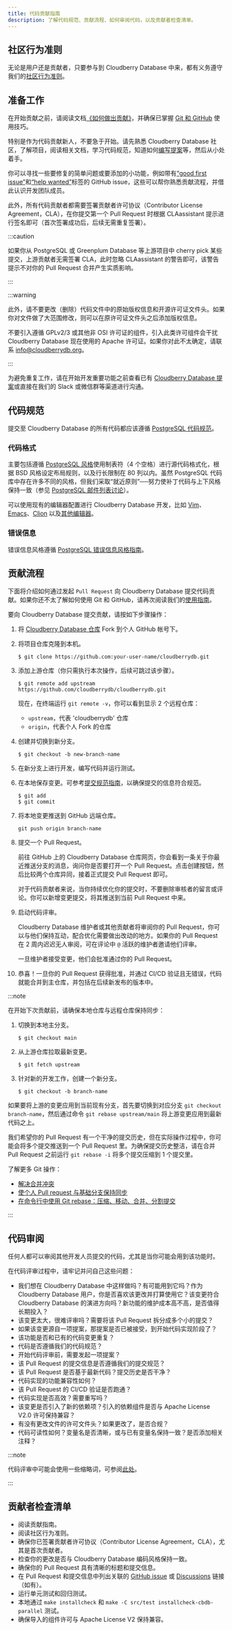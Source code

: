 ```yaml
---
title: 代码贡献指南
description: 了解代码规范、贡献流程、如何审阅代码，以及贡献者检查清单。
---
```


## 社区行为准则

无论是用户还是贡献者，只要参与到 Cloudberry Database 中来，都有义务遵守我们的[社区行为准则](../community/coc)。

## 准备工作

在开始贡献之前，请阅读文档[《如何做出贡献》](/contribute/how-to-contribute)，并确保已掌握 [Git 和 GitHub](/contribute/git) 使用技巧。

特别是作为代码贡献新人，不要急于开始。请先熟悉 Cloudberry Database 社区，了解项目，阅读相关文档，学习代码规范，知道如何[编写提案](./proposal)等，然后从小处着手。

你可以寻找一些要修复的简单问题或要添加的小功能，例如带有[“good first issue”](https://github.com/cloudberrydb/cloudberrydb/issues?q=is%3Aopen+is%3Aissue+label%3A%22good+first+issue%22)和[“help wanted”](https://github.com/cloudberrydb/cloudberrydb/issues?q=is%3Aopen+is%3Aissue+label%3A%22help+wanted%22)标签的 GitHub issue，这些可以帮你熟悉贡献流程，并借此认识开发团队成员。

此外，所有代码贡献者都需要签署贡献者许可协议（Contributor
License Agreement，CLA），在你提交第一个 Pull Request 时根据 CLAassistant 提示进行签名即可（首次签署成功后，后续无需重复签署）。

:::caution

如果你从 PostgreSQL 或 Greenplum Database 等上游项目中 cherry pick 某些提交，上游贡献者无需签署 CLA，此时忽略 CLAassistant 的警告即可，该警告提示不对你的 Pull Request 合并产生实质影响。

:::

:::warning

此外，请不要更改（删除）代码文件中的原始版权信息和开源许可证文件头。如果你对文件做了大范围修改，则可以在原许可证文件头之后添加版权信息。

不要引入遵循 GPLv2/3 或其他非 OSI 许可证的组件，引入此类许可组件会干扰 Cloudberry Database 现在使用的 Apache 许可证。如果你对此不太确定，请联系 info@cloudberrydb.org。

:::

为避免重复工作，请在开始开发重要功能之前查看已有 [Cloudberry Database 提案](./proposal)或直接在我们的 Slack 或微信群等渠道进行沟通。

## 代码规范

提交至 Cloudberry Database 的所有代码都应该遵循 [PostgreSQL 代码规范](https://www.postgresql.org/docs/current/source.html)。

### 代码格式

主要包括遵循 [PostgreSQL 风格](https://www.postgresql.org/docs/current/source-format.html)使用制表符（4 个空格）进行源代码格式化，根据 BSD 风格设定布局规则，以及行长限制在 80 列以内。虽然 PostgreSQL 代码库中存在许多不同的风格，但我们采取“就近原则”──努力使补丁代码与上下风格保持一致（参见 [PostgreSQL 邮件列表讨论](https://www.postgresql.org/message-id/16342.1221133325%40sss.pgh.pa.us)）。

可以使用现有的编辑器配置进行 Cloudberry Database 开发，比如 [Vim](https://github.com/cloudberrydb/cloudberrydb/blob/main/src/tools/editors/vim.samples)、[Emacs](https://github.com/cloudberrydb/cloudberrydb/blob/main/src/tools/editors/emacs.samples)、[Clion](https://github.com/cloudberrydb/cloudberrydb/blob/main/src/tools/editors/clion.xml) 以及[其他编辑器](https://github.com/cloudberrydb/cloudberrydb/blob/main/.editorconfig)。

### 错误信息

错误信息风格遵循 [PostgreSQL 错误信息风格指南](https://www.postgresql.org/docs/current/error-style-guide.html)。

## 贡献流程

下面将介绍如何通过发起 `Pull Request` 向 Cloudberry Database 提交代码贡献。如果你还不太了解如何使用 Git 和 GitHub，请再次阅读我们的[使用指南](./git)。

要向 Cloudberry Database 提交贡献，请按如下步骤操作：

1. 将 [Cloudberry Database 仓库](https://github.com/cloudberrydb/cloudberrydb) Fork 到个人 GitHub 帐号下。

2. 将项目仓库克隆到本机。

    ```
    $ git clone https://github.com:your-user-name/cloudberrydb.git
    ```

3. 添加上游仓库（你只需执行本次操作，后续可跳过该步骤）。

    ```
    $ git remote add upstream https://github.com/cloudberrydb/cloudberrydb.git
    ```    

    现在，在终端运行 `git remote -v`，你可以看到显示 2 个远程仓库：

    * `upstream`，代表 'cloudberrydb' 仓库
    * `origin`，代表个人 Fork 的仓库

4. 创建并切换到新分支。

    ```
    $ git checkout -b new-branch-name
    ```

5. 在新分支上进行开发，编写代码并运行测试。

6. 在本地保存变更。可参考[提交规范指南](./git#commit-conventions)，以确保提交的信息符合规范。

    ```
    $ git add
    $ git commit
    ```

7. 将本地变更推送到 GitHub 远端仓库。

    ```
    git push origin branch-name
    ```

8. 提交一个 Pull Request。
   
    前往 GitHub 上的 Cloudberry Database 仓库网页，你会看到一条关于你最近推送分支的消息，询问你是否要打开一个 Pull Request。点击创建按钮，然后比较两个仓库异同，接着正式提交 Pull Request 即可。

    对于代码贡献者来说，当你持续优化你的提交时，不要删除审核者的留言或评论。你可以新增变更提交，将其推送到当前 Pull Request 中来。

9.  启动代码评审。

    Cloudberry Database 维护者或其他贡献者将审阅你的 Pull Request，你可以与他们保持互动，配合优化需要做出改动的地方。如果你的 Pull Request 在 2 周内迟迟无人审阅，可在评论中 `@` 活跃的维护者邀请他们评审。

    一旦维护者接受变更，他们会批准通过你的 Pull Request。

10. 恭喜！一旦你的 Pull Request 获得批准，并通过 CI/CD 验证且无错误，代码就能合并到主仓库，并包括在后续新发布的版本中。

:::note

在开始下次贡献前，请确保本地仓库与远程仓库保持同步：

1. 切换到本地主分支。

    ```
    $ git checkout main
    ```

2. 从上游仓库拉取最新变更。

    ```
    $ git fetch upstream
    ```

3. 针对新的开发工作，创建一个新分支。

    ```
    $ git checkout -b branch-name
    ```

如果要将上游的变更应用到当前现有分支，首先要切换到对应分支 `git checkout branch-name`，然后通过命令 `git rebase upstream/main` 将上游变更应用到最新代码之上。

我们希望你的 Pull Request 有一个干净的提交历史，但在实际操作过程中，你可能会将多个提交推送到一个 Pull Request 里。为确保提交历史整洁，请在合并 Pull Request 之前运行 `git rebase -i` 将多个提交压缩到 1 个提交里。

了解更多 Git 操作：

* [解决合并冲突](https://help.github.com/articles/resolving-a-merge-conflict-using-the-command-line/)
* [使个人 Pull request 与基础分支保持同步](https://docs.github.com/en/pull-requests/collaborating-with-pull-requests/proposing-changes-to-your-work-with-pull-requests/keeping-your-pull-request-in-sync-with-the-base-branch)
* [在命令行中使用 Git rebase：压缩、移动、合并、分割提交](https://docs.github.com/en/get-started/using-git/using-git-rebase-on-the-command-line)

:::

## 代码审阅

任何人都可以审阅其他开发人员提交的代码，尤其是当你可能会用到该功能时。

在代码评审过程中，请牢记并问自己这些问题：

- 我们想在 Cloudberry Database 中这样做吗？有可能用到它吗？作为 Cloudberry Database 用户，你是否喜欢该更改并打算使用它？该变更符合 Cloudberry Database 的演进方向吗？新功能的维护成本高不高，是否值得长期投入？
- 该变更太大，很难评审吗？需要将该 Pull Request 拆分成多个小的提交？
- 如果该变更源自一项提案，那提案是否已被接受，到开始代码实现阶段了？
- 该功能是否和已有的代码变更重复？
- 代码是否遵循我们的代码规范？
- 开始代码评审前，需要发起一项提案？
- 该 Pull Request 的提交信息是否遵循我们的提交规范？
- 该 Pull Request 是否基于最新代码？提交历史是否干净？
- 代码实现的功能兼容性如何？
- 该 Pull Request 的 CI/CD 验证是否跑通？
- 代码实现是否高效？需要重写吗？
- 该变更是否引入了新的依赖项？引入的依赖组件是否与 Apache License V2.0 许可保持兼容？
- 有没有更改文件的许可文件头？如果更改了，是否合规？
- 代码可读性如何？变量名是否清晰，或与已有变量名保持一致？是否添加相关注释？

:::note

代码评审中可能会使用一些缩略词，可参阅[此处](./git#acronyms-and-abbreviations)。

:::

## 贡献者检查清单

* 阅读贡献指南。
* 阅读社区行为准则。
* 确保你已签署贡献者许可协议（Contributor License Agreement，CLA），尤其是首次贡献者。
* 检查你的更改是否与 Cloudberry Database 编码风格保持一致。
* 确保你的 Pull Request 具有清晰的标题和提交信息。
* 在 Pull Request 和提交信息中列出关联的 [GitHub
  issue](https://github.com/cloudberrydb/cloudberrydb/issues) 或
  [Discussions](https://github.com/apache/cloudberry/discussions) 链接（如有）。
* 运行单元测试和回归测试。
* 本地通过 `make installcheck` 和 `make -C src/test installcheck-cbdb-parallel` 测试。
* 确保导入的组件许可与 Apache License V2 保持兼容。